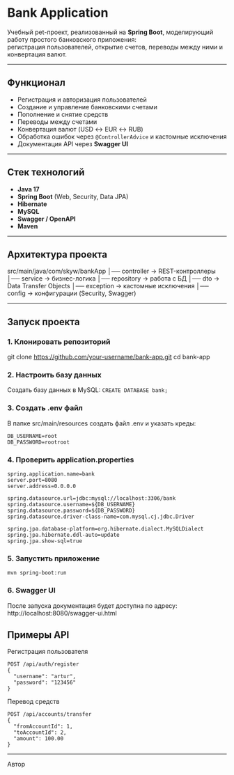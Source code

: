 # Bank Application

Учебный pet-проект, реализованный на **Spring Boot**, моделирующий работу простого банковского приложения:  
регистрация пользователей, открытие счетов, переводы между ними и конвертация валют.  

---

## Функционал
- Регистрация и авторизация пользователей  
- Создание и управление банковскими счетами  
- Пополнение и снятие средств  
- Переводы между счетами  
- Конвертация валют (USD ↔ EUR ↔ RUB)  
- Обработка ошибок через `@ControllerAdvice` и кастомные исключения  
- Документация API через **Swagger UI**  

---

## Стек технологий
- **Java 17**  
- **Spring Boot** (Web, Security, Data JPA)  
- **Hibernate**  
- **MySQL**  
- **Swagger / OpenAPI**  
- **Maven**  

---

## Архитектура проекта
src/main/java/com/skyw/bankApp
│── controller      → REST-контроллеры
│── service         → бизнес-логика
│── repository      → работа с БД
│── dto             → Data Transfer Objects
│── exception       → кастомные исключения
│── config          → конфигурации (Security, Swagger)

---

## Запуск проекта

### 1. Клонировать репозиторий
git clone https://github.com/your-username/bank-app.git
cd bank-app

### 2. Настроить базу данных
Создать базу данных в MySQL:
```CREATE DATABASE bank;```

### 3. Создать .env файл
В папке src/main/resources создать файл .env и указать креды:
```
DB_USERNAME=root
DB_PASSWORD=rootroot
```

### 4. Проверить application.properties
```
spring.application.name=bank
server.port=8080
server.address=0.0.0.0

spring.datasource.url=jdbc:mysql://localhost:3306/bank
spring.datasource.username=${DB_USERNAME}
spring.datasource.password=${DB_PASSWORD}
spring.datasource.driver-class-name=com.mysql.cj.jdbc.Driver

spring.jpa.database-platform=org.hibernate.dialect.MySQLDialect
spring.jpa.hibernate.ddl-auto=update
spring.jpa.show-sql=true
```

### 5. Запустить приложение
``` mvn spring-boot:run ```

### 6. Swagger UI

После запуска документация будет доступна по адресу:
http://localhost:8080/swagger-ui.html


## Примеры API
Регистрация пользователя
```
POST /api/auth/register
{
  "username": "artur",
  "password": "123456"
}
```

Перевод средств
```
POST /api/accounts/transfer
{
  "fromAccountId": 1,
  "toAccountId": 2,
  "amount": 100.00
}
```

 ---
 Автор
